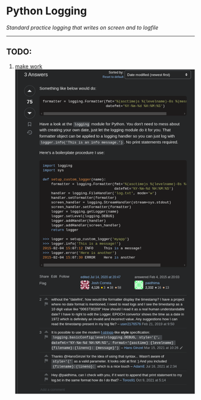 # Python Logging  
_Standard practice logging that writes on screen and to logfile_  

---  

## TODO:  
1. [make work](https://stackoverflow.com/a/28330410/13443947)  
![StackOverflow](assets/so_answer.png)  
